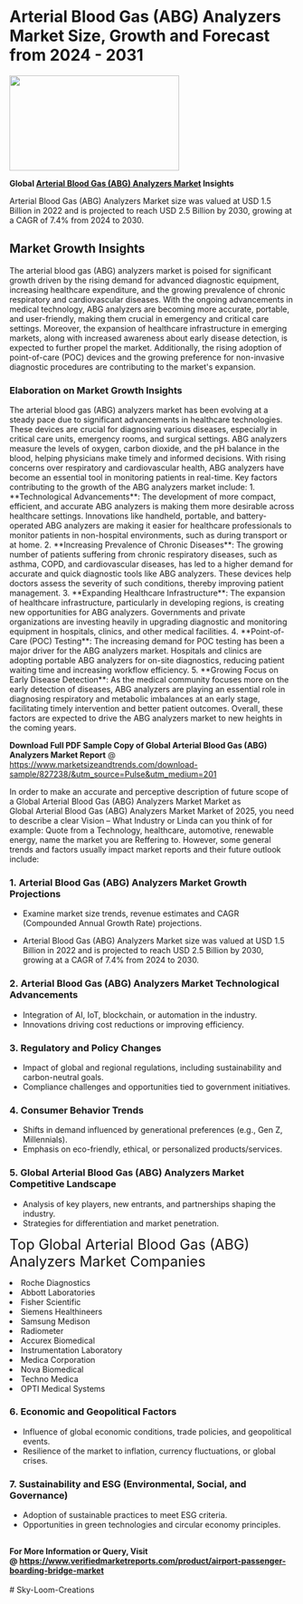 <H1>Arterial Blood Gas (ABG) Analyzers Market Size, Growth and Forecast from 2024 - 2031</H1><img class="aligncenter size-medium wp-image-584254" src="https://thirdeyenews.in/wp-content/uploads/2024/09/Global-Market-Research-300x168.jpeg" alt="" width="300" height="168" /><p><strong>Global&nbsp;<a href="https://www.marketsizeandtrends.com/download-sample/827238/&amp;utm_source=Pulse&amp;utm_medium=201">Arterial Blood Gas (ABG) Analyzers Market</a> Insights</strong></p><p>Arterial Blood Gas (ABG) Analyzers Market size was valued at USD 1.5 Billion in 2022 and is projected to reach USD 2.5 Billion by 2030, growing at a CAGR of 7.4% from 2024 to 2030.</p><p><h2>Market Growth Insights</h2> The arterial blood gas (ABG) analyzers market is poised for significant growth driven by the rising demand for advanced diagnostic equipment, increasing healthcare expenditure, and the growing prevalence of chronic respiratory and cardiovascular diseases. With the ongoing advancements in medical technology, ABG analyzers are becoming more accurate, portable, and user-friendly, making them crucial in emergency and critical care settings. Moreover, the expansion of healthcare infrastructure in emerging markets, along with increased awareness about early disease detection, is expected to further propel the market. Additionally, the rising adoption of point-of-care (POC) devices and the growing preference for non-invasive diagnostic procedures are contributing to the market's expansion. <h3>Elaboration on Market Growth Insights</h3> The arterial blood gas (ABG) analyzers market has been evolving at a steady pace due to significant advancements in healthcare technologies. These devices are crucial for diagnosing various diseases, especially in critical care units, emergency rooms, and surgical settings. ABG analyzers measure the levels of oxygen, carbon dioxide, and the pH balance in the blood, helping physicians make timely and informed decisions. With rising concerns over respiratory and cardiovascular health, ABG analyzers have become an essential tool in monitoring patients in real-time. Key factors contributing to the growth of the ABG analyzers market include: 1. **Technological Advancements**: The development of more compact, efficient, and accurate ABG analyzers is making them more desirable across healthcare settings. Innovations like handheld, portable, and battery-operated ABG analyzers are making it easier for healthcare professionals to monitor patients in non-hospital environments, such as during transport or at home. 2. **Increasing Prevalence of Chronic Diseases**: The growing number of patients suffering from chronic respiratory diseases, such as asthma, COPD, and cardiovascular diseases, has led to a higher demand for accurate and quick diagnostic tools like ABG analyzers. These devices help doctors assess the severity of such conditions, thereby improving patient management. 3. **Expanding Healthcare Infrastructure**: The expansion of healthcare infrastructure, particularly in developing regions, is creating new opportunities for ABG analyzers. Governments and private organizations are investing heavily in upgrading diagnostic and monitoring equipment in hospitals, clinics, and other medical facilities. 4. **Point-of-Care (POC) Testing**: The increasing demand for POC testing has been a major driver for the ABG analyzers market. Hospitals and clinics are adopting portable ABG analyzers for on-site diagnostics, reducing patient waiting time and increasing workflow efficiency. 5. **Growing Focus on Early Disease Detection**: As the medical community focuses more on the early detection of diseases, ABG analyzers are playing an essential role in diagnosing respiratory and metabolic imbalances at an early stage, facilitating timely intervention and better patient outcomes. Overall, these factors are expected to drive the ABG analyzers market to new heights in the coming years. </p><p><span class=""><strong>Download Full PDF Sample Copy of Global Arterial Blood Gas (ABG) Analyzers Market Report</strong> @ <a href="https://www.marketsizeandtrends.com/download-sample/827238/&amp;utm_source=Pulse&amp;utm_medium=201" target="_blank">https://www.marketsizeandtrends.com/download-sample/827238/&amp;utm_source=Pulse&amp;utm_medium=201</a></span></p><p>In order to make an accurate and perceptive description of future scope of a Global&nbsp;Arterial Blood Gas (ABG) Analyzers Market Market as Global&nbsp;Arterial Blood Gas (ABG) Analyzers Market Market of 2025, you need to describe a clear Vision &ndash; What Industry or Linda can you think of for example: Quote from a Technology, healthcare, automotive, renewable energy, name the market you are Reffering to. However, some general trends and factors usually impact market reports and their future outlook include:</p><h3>1.&nbsp;<strong>Arterial Blood Gas (ABG) Analyzers Market Growth Projections</strong></h3><ul><li>Examine market size trends, revenue estimates and CAGR (Compounded Annual Growth Rate) projections.</li><li><p>Arterial Blood Gas (ABG) Analyzers Market size was valued at USD 1.5 Billion in 2022 and is projected to reach USD 2.5 Billion by 2030, growing at a CAGR of 7.4% from 2024 to 2030.</p></li></ul><h3>2.&nbsp;<strong>Arterial Blood Gas (ABG) Analyzers Market Technological Advancements</strong></h3><ul><li>Integration of AI, IoT, blockchain, or automation in the industry.</li><li>Innovations driving cost reductions or improving efficiency.</li></ul><h3>3.&nbsp;<strong>Regulatory and Policy Changes</strong></h3><ul><li>Impact of global and regional regulations, including sustainability and carbon-neutral goals.</li><li>Compliance challenges and opportunities tied to government initiatives.</li></ul><h3>4.&nbsp;<strong>Consumer Behavior Trends</strong></h3><ul><li>Shifts in demand influenced by generational preferences (e.g., Gen Z, Millennials).</li><li>Emphasis on eco-friendly, ethical, or personalized products/services.</li></ul><h3>5.&nbsp;<strong>Global Arterial Blood Gas (ABG) Analyzers Market Competitive Landscape</strong></h3><ul><li>Analysis of key players, new entrants, and partnerships shaping the industry.</li><li>Strategies for differentiation and market penetration.</li></ul><p data-pm-slice="1 1 []"><span style="color: inherit; font-family: inherit; font-size: 25px;">Top Global Arterial Blood Gas (ABG) Analyzers Market Companies</span></p><div class="" data-test-id=""><p><li>Roche Diagnostics</li><li> Abbott Laboratories</li><li> Fisher Scientific</li><li> Siemens Healthineers</li><li> Samsung Medison</li><li> Radiometer</li><li> Accurex Biomedical</li><li> Instrumentation Laboratory</li><li> Medica Corporation</li><li> Nova Biomedical</li><li> Techno Medica</li><li> OPTI Medical Systems</li></p></div><h3>6.&nbsp;<strong>Economic and Geopolitical Factors</strong></h3><ul><li>Influence of global economic conditions, trade policies, and geopolitical events.</li><li>Resilience of the market to inflation, currency fluctuations, or global crises.</li></ul><h3>7.&nbsp;<strong>Sustainability and ESG (Environmental, Social, and Governance)</strong></h3><ul><li>Adoption of sustainable practices to meet ESG criteria.</li><li>Opportunities in green technologies and circular economy principles.</li></ul><h2><strong style="font-size: 14px;">For More Information or Query, Visit @&nbsp;</strong><a style="background-color: #ffffff; font-size: 14px;" href="https://www.marketsizeandtrends.com/report/arterial-blood-gas-abg-analyzers-market/" target="_blank">https://www.verifiedmarketreports.com/product/airport-passenger-boarding-bridge-market</a></h2># Sky-Loom-Creations
